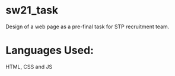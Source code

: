 # sw21_task
Design of a web page as a pre-final task for STP recruitment team.
# Languages Used: 
HTML, CSS and JS
